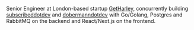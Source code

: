 Senior Engineer at London-based startup [GetHarley](https://getharley.com), concurrently building [subscribeddotdev](https://github.com/subscribeddotdev) and [dobermanndotdev](https://github.com/dobermanndotdev) with Go/Golang, Postgres and RabbitMQ on the backend and React/Next.js on the frontend.
